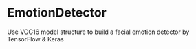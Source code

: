 # EmotionDetector
Use VGG16 model structure to build a facial emotion detector by TensorFlow &amp; Keras
